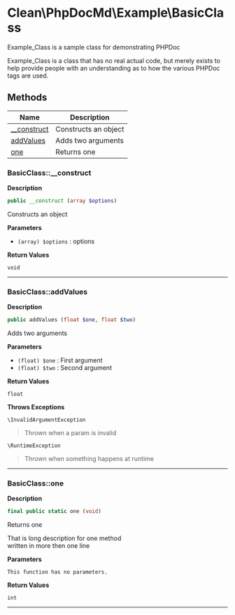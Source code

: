 # Clean\PhpDocMd\Example\BasicClass  

Example_Class is a sample class for demonstrating PHPDoc

Example_Class is a class that has no real actual code, but merely
exists to help provide people with an understanding as to how the
various PHPDoc tags are used.  





## Methods

| Name | Description |
|------|-------------|
|[__construct](#basicclass__construct)|Constructs an object|
|[addValues](#basicclassaddvalues)|Adds two arguments|
|[one](#basicclassone)|Returns one|




### BasicClass::__construct  

**Description**

```php
public __construct (array $options)
```

Constructs an object 

 

**Parameters**

* `(array) $options`
: options  

**Return Values**

`void`




<hr />


### BasicClass::addValues  

**Description**

```php
public addValues (float $one, float $two)
```

Adds two arguments 

 

**Parameters**

* `(float) $one`
: First argument  
* `(float) $two`
: Second argument  

**Return Values**

`float`




**Throws Exceptions**


`\InvalidArgumentException`
> Thrown when a param is invalid

`\RuntimeException`
> Thrown when something happens at runtime

<hr />


### BasicClass::one  

**Description**

```php
final public static one (void)
```

Returns one 

That is long description for one method  
written in more then one line 

**Parameters**

`This function has no parameters.`

**Return Values**

`int`




<hr />

